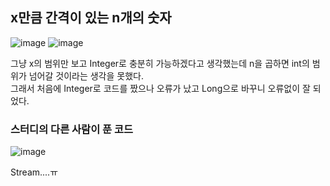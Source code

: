 ## x만큼 간격이 있는 n개의 숫자
![image](https://user-images.githubusercontent.com/122864238/221833771-69794ed0-c80e-4ea5-afb2-0ec9949b3789.png)
![image](https://user-images.githubusercontent.com/122864238/221833822-2be336c4-b59b-4df9-9ded-13dc4c1dec01.png)

그냥 x의 범위만 보고 Integer로 충분히 가능하겠다고 생각했는데
n을 곱하면 int의 범위가 넘어갈 것이라는 생각을 못했다.           
그래서 처음에 Integer로 코드를 짰으나 오류가 났고
Long으로 바꾸니 오류없이 잘 되었다.

### 스터디의 다른 사람이 푼 코드  
![image](https://user-images.githubusercontent.com/122864238/224948586-67efcbb0-09f5-4af3-998c-a8011d4af631.png)

Stream....ㅠ
